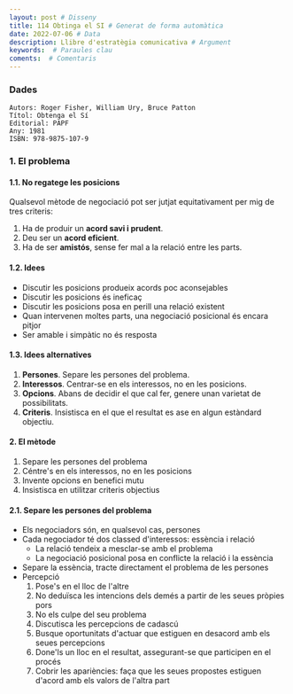 ```yaml
---
layout: post # Disseny
title: 114 Obtinga el SI # Generat de forma automàtica
date: 2022-07-06 # Data
description: Llibre d'estratègia comunicativa # Argument
keywords:  # Paraules clau
coments:  # Comentaris
---
```


### Dades

    Autors: Roger Fisher, William Ury, Bruce Patton
    Títol: Obtenga el Sí
    Editorial: PAPF
    Any: 1981
    ISBN: 978-9875-107-9

### 1. El problema

#### 1.1. No regatege les posicions

Qualsevol mètode de negociació pot ser jutjat equitativament per mig de tres criteris:

1. Ha de produir un **acord savi i prudent**.
2. Deu ser un **acord eficient**.
3. Ha de ser **amistós**, sense fer mal a la relació entre les parts.

#### 1.2. Idees

- Discutir les posicions produeix acords poc aconsejables
- Discutir les posicions és ineficaç
- Discutir les posicions posa en perill una relació existent
- Quan intervenen moltes parts, una negociació posicional és encara pitjor
- Ser amable i simpàtic no és resposta

#### 1.3. Idees alternatives

1. **Persones**. Separe les persones del problema.
2. **Interessos**. Centrar-se en els interessos, no en les posicions.
3. **Opcions**. Abans de decidir el que cal fer, genere unan varietat de possibilitats.
4. **Criteris**. Insistisca en el que el resultat es ase en algun estàndard objectiu.

#### 2. El mètode

1. Separe les persones del problema
2. Céntre's en els interessos, no en les posicions
3. Invente opcions en benefici mutu
4. Insistisca en utilitzar criteris objectius

#### 2.1. Separe les persones del problema

- Els negociadors són, en qualsevol cas, persones
- Cada negociador té dos classed d'interessos: essència i relació
  - La relació tendeix a mesclar-se amb el problema
  - La negociació posicional posa en conflicte la relació i la essència
- Separe la essència, tracte directament el problema de les persones
- Percepció
  1. Pose's en el lloc de l'altre
  2. No deduïsca les intencions dels demés a partir de les seues pròpies pors
  3. No els culpe del seu problema
  4. Discutisca les percepcions de cadascú
  5. Busque oportunitats d'actuar que estiguen en desacord amb els seues percepcions
  6. Done'ls un lloc en el resultat, assegurant-se que participen en el procés
  7. Cobrir les apariències: faça que les seues propostes estiguen d'acord amb els valors de l'altra part

